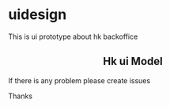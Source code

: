 # uidesign
This  is ui prototype about hk backoffice
<h2 align="center">Hk ui Model</h2>
<p>If there is any problem please create issues
<p>Thanks
